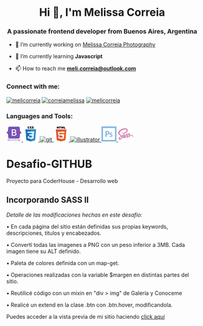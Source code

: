 <h1 align="center">Hi 👋, I'm Melissa Correia</h1>
<h3 align="center">A passionate frontend developer from Buenos Aires, Argentina</h3>

- 🔭 I’m currently working on [Melissa Correia Photography](https://github.com/melicorreia/Desafio-GITHUB)

- 🌱 I’m currently learning **Javascript**

- 📫 How to reach me **meli.correia@outlook.com**

<h3 align="left">Connect with me:</h3>
<p align="left">
<a href="https://linkedin.com/in/melicorreia" target="blank"><img align="center" src="https://raw.githubusercontent.com/rahuldkjain/github-profile-readme-generator/master/src/images/icons/Social/linked-in-alt.svg" alt="melicorreia" height="30" width="40" /></a>
<a href="https://fb.com/correiamelissa" target="blank"><img align="center" src="https://raw.githubusercontent.com/rahuldkjain/github-profile-readme-generator/master/src/images/icons/Social/facebook.svg" alt="correiamelissa" height="30" width="40" /></a>
<a href="https://instagram.com/melicorreia" target="blank"><img align="center" src="https://raw.githubusercontent.com/rahuldkjain/github-profile-readme-generator/master/src/images/icons/Social/instagram.svg" alt="melicorreia" height="30" width="40" /></a>
</p>

<h3 align="left">Languages and Tools:</h3>
<p align="left"> <a href="https://getbootstrap.com" target="_blank" rel="noreferrer"> <img src="https://raw.githubusercontent.com/devicons/devicon/master/icons/bootstrap/bootstrap-plain-wordmark.svg" alt="bootstrap" width="40" height="40"/> </a> <a href="https://www.w3schools.com/css/" target="_blank" rel="noreferrer"> <img src="https://raw.githubusercontent.com/devicons/devicon/master/icons/css3/css3-original-wordmark.svg" alt="css3" width="40" height="40"/> </a> <a href="https://git-scm.com/" target="_blank" rel="noreferrer"> <img src="https://www.vectorlogo.zone/logos/git-scm/git-scm-icon.svg" alt="git" width="40" height="40"/> </a> <a href="https://www.w3.org/html/" target="_blank" rel="noreferrer"> <img src="https://raw.githubusercontent.com/devicons/devicon/master/icons/html5/html5-original-wordmark.svg" alt="html5" width="40" height="40"/> </a> <a href="https://www.adobe.com/in/products/illustrator.html" target="_blank" rel="noreferrer"> <img src="https://www.vectorlogo.zone/logos/adobe_illustrator/adobe_illustrator-icon.svg" alt="illustrator" width="40" height="40"/> </a> <a href="https://www.photoshop.com/en" target="_blank" rel="noreferrer"> <img src="https://raw.githubusercontent.com/devicons/devicon/master/icons/photoshop/photoshop-line.svg" alt="photoshop" width="40" height="40"/> </a> <a href="https://sass-lang.com" target="_blank" rel="noreferrer"> <img src="https://raw.githubusercontent.com/devicons/devicon/master/icons/sass/sass-original.svg" alt="sass" width="40" height="40"/> </a> </p>



# Desafio-GITHUB
Proyecto para CoderHouse - Desarrollo web

## Incorporando SASS II

*Detalle de las modificaciones hechas en este desafío:*

• En cada página del sitio están definidas sus propias keywords, descripciones, titulos y encabezados.

• Convertí todas las imagenes a PNG con un peso inferior a 3MB. Cada imagen tiene su ALT definido.

• Paleta de colores definida con un map-get.

• Operaciones realizadas con la variable $margen en distintas partes del sitio.

• Reutilicé código con un mixin en "div > img" de Galería  y Conoceme

• Realicé un extend en la clase .btn con .btn.hover, modificandola.


Puedes acceder a la vista previa de mi sitio haciendo [click aquí](https://melicorreia.github.io/Desafio-GITHUB/)
